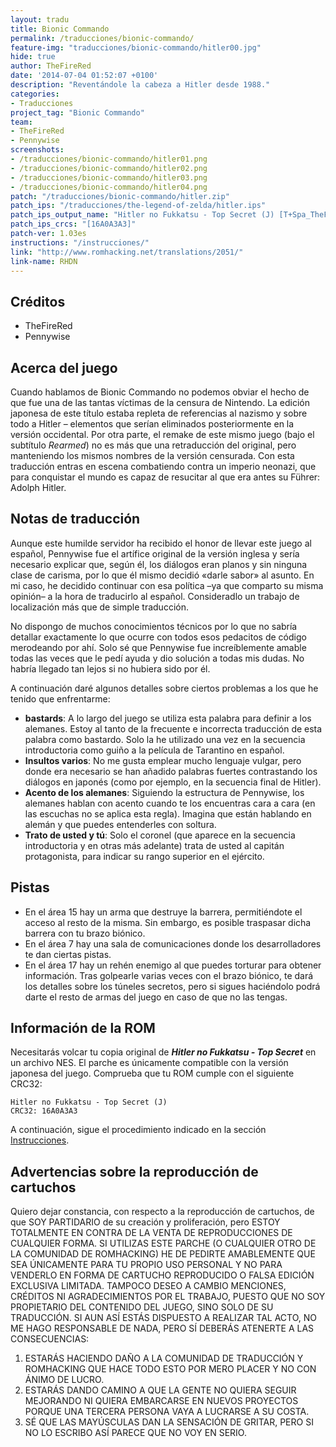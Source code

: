 ```yaml
---
layout: tradu
title: Bionic Commando
permalink: /traducciones/bionic-commando/
feature-img: "traducciones/bionic-commando/hitler00.jpg"
hide: true
author: TheFireRed
date: '2014-07-04 01:52:07 +0100'
description: "Reventándole la cabeza a Hitler desde 1988."
categories:
- Traducciones
project_tag: "Bionic Commando"
team:
- TheFireRed
- Pennywise
screenshots:
- /traducciones/bionic-commando/hitler01.png
- /traducciones/bionic-commando/hitler02.png
- /traducciones/bionic-commando/hitler03.png
- /traducciones/bionic-commando/hitler04.png
patch: "/traducciones/bionic-commando/hitler.zip"
patch_ips: "/traducciones/the-legend-of-zelda/hitler.ips"
patch_ips_output_name: "Hitler no Fukkatsu - Top Secret (J) [T+Spa_TheFireRed].nes"
patch_ips_crcs: "[16A0A3A3]"
patch-ver: 1.03es
instructions: "/instrucciones/"
link: "http://www.romhacking.net/translations/2051/"
link-name: RHDN
---
```

## Créditos
- TheFireRed
- Pennywise

## Acerca del juego
Cuando hablamos de Bionic Commando no podemos obviar el hecho de que fue una de las tantas víctimas de la censura de Nintendo. La edición japonesa de este título estaba repleta de referencias al nazismo y sobre todo a Hitler – elementos que serían eliminados posteriormente en la versión occidental. Por otra parte, el remake de este mismo juego (bajo el subtítulo *Rearmed*) no es más que una retraducción del original, pero manteniendo los mismos nombres de la versión censurada. Con esta traducción entras en escena combatiendo contra un imperio neonazi, que para conquistar el mundo es capaz de resucitar al que era antes su Führer: Adolph Hitler.

## Notas de traducción
Aunque este humilde servidor ha recibido el honor de llevar este juego al español, Pennywise fue el artífice original de la versión inglesa y sería necesario explicar que, según él, los diálogos eran planos y sin ninguna clase de carisma, por lo que él mismo decidió «darle sabor» al asunto. En mi caso, he decidido continuar con esa política –ya que comparto su misma opinión– a la hora de traducirlo al español. Consideradlo un trabajo de localización más que de simple traducción.

No dispongo de muchos conocimientos técnicos por lo que no sabría detallar exactamente lo que ocurre con todos esos pedacitos de código merodeando por ahí. Solo sé que Pennywise fue increíblemente amable todas las veces que le pedí ayuda y dio solución a todas mis dudas. No habría llegado tan lejos si no hubiera sido por él.

A continuación daré algunos detalles sobre ciertos problemas a los que he tenido que enfrentarme:

- **bastards**: A lo largo del juego se utiliza esta palabra para definir a los alemanes. Estoy al tanto de la frecuente e incorrecta traducción de esta palabra como bastardo. Solo la he utilizado una vez en la secuencia introductoria como guiño a la película de Tarantino en español.
- **Insultos varios**: No me gusta emplear mucho lenguaje vulgar, pero donde era necesario se han añadido palabras fuertes contrastando los diálogos en japonés (como por ejemplo, en la secuencia final de Hitler).
- **Acento de los alemanes**: Siguiendo la estructura de Pennywise, los alemanes hablan con acento cuando te los encuentras cara a cara (en las escuchas no se aplica esta regla). Imagina que están hablando en alemán y que puedes entenderles con soltura.
- **Trato de usted y tú**: Solo el coronel (que aparece en la secuencia introductoria y en otras más adelante) trata de usted al capitán protagonista, para indicar su rango superior en el ejército.

## Pistas
- En el área 15 hay un arma que destruye la barrera, permitiéndote el acceso al resto de la misma. Sin embargo, es posible traspasar dicha barrera con tu brazo biónico.
- En el área 7 hay una sala de comunicaciones donde los desarrolladores te dan ciertas pistas.
- En el área 17 hay un rehén enemigo al que puedes torturar para obtener información. Tras golpearle varias veces con el brazo biónico, te dará los detalles sobre los túneles secretos, pero si sigues haciéndolo podrá darte el resto de armas del juego en caso de que no las tengas.

## Información de la ROM
Necesitarás volcar tu copia original de ***Hitler no Fukkatsu - Top Secret*** en un archivo NES. El parche es únicamente compatible con la versión japonesa del juego. Comprueba que tu ROM cumple con el siguiente CRC32:

```
Hitler no Fukkatsu - Top Secret (J)
CRC32: 16A0A3A3
```

A continuación, sigue el procedimiento indicado en la sección [Instrucciones](/instrucciones/).

## Advertencias sobre la reproducción de cartuchos
Quiero dejar constancia, con respecto a la reproducción de cartuchos, de que SOY PARTIDARIO de su creación y proliferación, pero ESTOY TOTALMENTE EN CONTRA DE LA VENTA DE REPRODUCCIONES DE CUALQUIER FORMA. SI UTILIZAS ESTE PARCHE (O CUALQUIER OTRO DE LA COMUNIDAD DE ROMHACKING) HE DE PEDIRTE AMABLEMENTE QUE SEA ÚNICAMENTE PARA TU PROPIO USO PERSONAL Y NO PARA VENDERLO EN FORMA DE CARTUCHO REPRODUCIDO O FALSA EDICIÓN EXCLUSIVA LIMITADA. TAMPOCO DESEO A CAMBIO MENCIONES, CRÉDITOS NI AGRADECIMIENTOS POR EL TRABAJO, PUESTO QUE NO SOY PROPIETARIO DEL CONTENIDO DEL JUEGO, SINO SOLO DE SU TRADUCCIÓN. SI AUN ASÍ ESTÁS DISPUESTO A REALIZAR TAL ACTO, NO ME HAGO RESPONSABLE DE NADA, PERO SÍ DEBERÁS ATENERTE A LAS CONSECUENCIAS:

1. ESTARÁS HACIENDO DAÑO A LA COMUNIDAD DE TRADUCCIÓN Y ROMHACKING QUE HACE TODO ESTO POR MERO PLACER Y NO CON ÁNIMO DE LUCRO.
2. ESTARÁS DANDO CAMINO A QUE LA GENTE NO QUIERA SEGUIR MEJORANDO NI QUIERA EMBARCARSE EN NUEVOS PROYECTOS PORQUE UNA TERCERA PERSONA VAYA A LUCRARSE A SU COSTA.
3. SÉ QUE LAS MAYÚSCULAS DAN LA SENSACIÓN DE GRITAR, PERO SI NO LO ESCRIBO ASÍ PARECE QUE NO VOY EN SERIO.